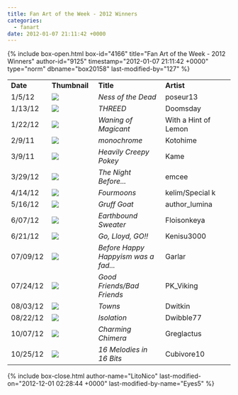 ```yaml
---
title: Fan Art of the Week - 2012 Winners
categories:
  - fanart
date: 2012-01-07 21:11:42 +0000
---
```

{% include box-open.html box-id="4166" title="Fan Art of the Week - 2012 Winners" author-id="9125" timestamp="2012-01-07 21:11:42 +0000" type="norm" dbname="box20158" last-modified-by="127" %}
<table border="0">

<tr>
<td width="80"><b>Date</b></td>
<td width="100"><b>Thumbnail</b></td>
<td width="200"><b>Title</b></td>
<td width="200"><b>Artist</b></td>
</tr>

<tr>
<td width="80">1/5/12</td>
<td width="100"><a href="http://starmen.net/vote/vote.php?id=22971"><img src="http://files.fobby.net/0000/59bb/Ness%20of%20the%20dead%20funfest%20copy.jpg.thumb.gif" border="0" /></a></td>
<td width="200"><i>Ness of the Dead</i></td>
<td width="200">poseur13</td>
</tr>

<tr>
<td width="80">1/13/12</td>
<td width="100"><a href="http://starmen.net/vote/vote.php?id=19232"><img src="http://files.fobby.net/0000/4b20/THREED.jpg.thumb.gif" border="0" /></a></td>
<td width="200"><i>THREED</i></td>
<td width="200">Doomsday</td>
</tr>

<tr>
<td width="80">1/22/12</td>
<td width="100"><a href="http://starmen.net/vote/vote.php?id=33847"><img src="http://files.fobby.net/0000/8437/Waning%20of%20Magicant%20001.jpg.thumb.gif" border="0" /></a></td>
<td width="200"><i>Waning of Magicant</i></td>
<td width="200">With a Hint of Lemon</td>
</tr>

<tr>
<td width="80">2/9/11</td>
<td width="100"><a href="http://starmen.net/vote/vote.php?id=33913"><img src="http://files.fobby.net/0000/8479/clausmono.png.thumb.gif" border="0" /></a></td>
<td width="200"><i>monochrome</i></td>
<td width="200">Kotohime</td>
</tr>

<tr>
<td width="80">3/9/11</td>
<td width="100"><a href="http://starmen.net/vote/vote.php?id=33898"><img src="http://files.fobby.net/0000/846a/heavily_creepy_pokey_sm.jpg.thumb.gif" border="0" /></a></td>
<td width="200"><i>Heavily Creepy Pokey</i></td>
<td width="200">Kame</td>
</tr>

<tr>
<td width="80">3/29/12</td>
<td width="100"><a href="http://starmen.net/vote/vote.php?id=33969"><img src="http://files.fobby.net/0000/84b1/herp-292.png.thumb.gif" border="0" /></a></td>
<td width="200"><i>The Night Before...</i></td>
<td width="200">emcee</td>
</tr>



<tr>
<td width="80">4/14/12</td>
<td width="100"><a href="http://starmen.net/vote/vote.php?id=34099"><img src="
http://files.fobby.net/0000/8533/4side_mumps_by_kelim.jpg.thumb.gif" border="0" /></a></td>
<td width="200"><i>Fourmoons</i></td>
<td width="200">kelim/Special k</td>
</tr>

<tr>
<td width="80">5/16/12</td>
<td width="100"><a href="http://starmen.net/vote/vote.php?id=34255"><img src="
http://files.fobby.net/0000/85cf/Gruff%20Goat.jpg.thumb.gif" border="0" /></a></td>
<td width="200"><i>Gruff Goat</i></td>
<td width="200">author_lumina</td>
</tr>


<tr>
<td width="80">6/07/12</td>
<td width="100"><a href="http://starmen.net/vote/vote.php?id=34335"><img src="http://files.fobby.net/0000/861f/Earthboundjumperfloisonkeya.jpg.thumb.gif" border="0" /></a></td>
<td width="200"><i>Earthbound Sweater</i></td>
<td width="200">Floisonkeya</td>
</tr>

<tr>
<td width="80">6/21/12</td>
<td width="100"><a href="http://starmen.net/vote/vote.php?id=34460"><img src="http://files.fobby.net/0000/869c/go-lloyd-go%20PNG.png.thumb.gif" border="0" /></a></td>
<td width="200"><i>Go, Lloyd, GO!!</i></td>
<td width="200">Kenisu3000</td>
</tr>

<tr>
<td width="80">07/09/12</td>
<td width="100"><a href="http://starmen.net/vote/vote.php?id=34508"><img src="http://files.fobby.net/0000/86cc/Mr-Carpainter-ritagliato.jpg.thumb.gif" border="0" /></a></td>
<td width="200"><i>Before Happy Happyism was a fad...</i></td>
<td width="200">Garlar</td>
</tr>

<tr>
<td width="80">07/24/12</td>
<td width="100"><a href="http://starmen.net/vote/vote.php?id=32678"><img src="
http://files.fobby.net/0000/7fa6/Good%20Friends%20and%20Bad%20Friends.jpg.thumb.gif" border="0" /></a></td>
<td width="200"><i>Good Friends/Bad Friends</i></td>
<td width="200">PK_Viking</td>
</tr>

<tr>
<td width="80">08/03/12</td>
<td width="100"><a href="http://starmen.net/vote/vote.php?id=29617"><img src="http://files.fobby.net/0000/73b1/TOWNS.png.thumb.gif" border="0" /></a></td>
<td width="200"><i>Towns</i></td>
<td width="200">Dwitkin</td>
</tr>


<tr>
<td width="80">08/22/12</td>
<td width="100"><a href="http://starmen.net/vote/vote.php?id=29946"><img src="http://files.fobby.net/0000/74fa/Isolation.jpg.thumb.gif" border="0" /></a></td>
<td width="200"><i>Isolation</i></td>
<td width="200">Dwibble77</td>
</tr>


<tr>
<td width="80">10/07/12</td>
<td width="100"><a href="http://starmen.net/vote/vote.php?id=34939"><img src="http://files.fobby.net/0000/887b/Chimera.jpg.thumb.gif" border="0" /></a></td>
<td width="200"><i>Charming Chimera</i></td>
<td width="200">Greglactus</td>
</tr>


<tr>
<td width="80">10/25/12</td>
<td width="100"><a href="http://starmen.net/vote/vote.php?id=35031"><img src="http://files.fobby.net/0000/88d7/Earthbound%20Clay%20Models%2016%20Bit.PNG.thumb.gif" border="0" /></a></td>
<td width="200"><i>16 Melodies in 16 Bits</i></td>
<td width="200">Cubivore10</td>
</tr>

</table>
{% include box-close.html author-name="LitoNico" last-modified-on="2012-12-01 02:28:44 +0000" last-modified-by-name="Eyes5" %}

